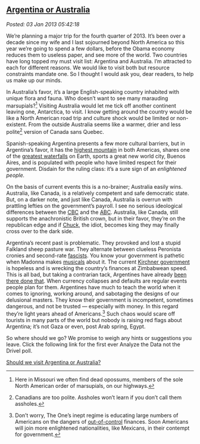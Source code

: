 
[Argentina 
or Australia](http://bakerjd99.wordpress.com/2013/01/02/argentina-or-australia/)
-------------------------------------------------------------------------------------------

*Posted: 03 Jan 2013 05:42:18*

We’re planning a major trip for the fourth quarter of 2013. It’s been
over a decade since my wife and I last sojourned beyond North America so
this year we’re going to spend a few dollars, before the Obama economy
reduces them to useless paper, and see more of the world. Two countries
have long topped my must visit list: Argentina and Australia. I’m
attracted to each for different reasons. We would like to visit both but
resource constraints mandate one. So I thought I would ask you, dear
readers, to help us make up our minds.

In Australia’s favor, it’s a large English-speaking country inhabited
with unique flora and fauna. Who doesn’t want to see many marauding
marsupials?[^3666a] Visiting Australia would let me tick off another
continent leaving one, Antarctica, to visit. I know getting around the
country would be like a North American road trip and culture shock would
be limited or non-existent. From the outside Australia seems like a
warmer, drier and less polite[^3666b] version of Canada sans Quebec.

Spanish-speaking Argentina presents a few more cultural barriers, but in
Argentina’s favor, it has the [highest
mountain](http://www.aconcagua.com/about-aconcagua/location/) in both
Americas, shares one of the [greatest
waterfalls](http://www.worldwaterfalldatabase.com/waterfall/Iguazu-Cataratas-del-109/)
on Earth, sports a great new world city, Buenos Aires, and is populated
with people who have limited respect for their government. Disdain for
the ruling class: it’s a sure sign of an *enlightened people.*

On the basis of current events this is a no-brainer; Australia easily
wins. Australia, like Canada, is a relatively competent and safe
democratic state. But, on a darker note, and just like Canada, Australia
is overrun with prattling lefties on the government’s payroll. I see no
serious ideological differences between the [CBC](http://www.cbc.ca/)
and the [ABC](http://www.abc.net.au/). Australia, like Canada, still
supports the anachronistic British crown, but in their favor, they’re on
the republican edge and if
[Chuck](http://www.spectator.co.uk/columnists/james-delingpole/6157403/is-prince-charles-illadvised-or-merely-idiotic/),
the idiot, becomes king they may finally cross over to the dark side.

Argentina’s recent past is problematic. They provoked and lost a stupid
Falkland sheep pasture war. They alternate between clueless Peronista
cronies and
second-rate [fascists](http://www.bbc.co.uk/news/world-latin-america-18731349).
You know your government is pathetic when Madonna makes
[musicals](http://www.imdb.com/title/tt0116250/) about it. The current
[Kirchner
government](http://www.csmonitor.com/World/Americas/2012/1003/Argentina-Oil-nationalization-and-currency-controls-divide-a-nation)
is hopeless and is wrecking the country’s finances at Zimbabwean speed.
This is all bad, but taking a contrarian tack, Argentines have already
[been there done
that](http://www.efinancialnews.com/story/2011-07-25/history-of-debt-defaults-argentina-2001).
When currency collapses and defaults are regular events people plan for
them. Argentines have much to teach the world when it comes to ignoring,
working around, and sabotaging the designs of our delusional masters.
They know their government is incompetent, sometimes dangerous, and not
be trusted — especially with money. In this regard they’re light years
ahead of Americans.[^3666c] Such chaos would scare off tourists in many
parts of the world but nobody is raising red flags about Argentina; it’s
not Gaza or even, post Arab spring, Egypt.

So where should we go? We promise to weigh any hints or suggestions you
leave. Click the following link for the first ever Analyze the Data not
the Drivel poll.

[Should we visit Argentina or
Australia?](http://polldaddy.com/poll/6805019/)

[^3666a]: Here in Missouri we often find dead opossums, members of the sole
    North American order of marsupials, on our highways.

[^3666b]: Canadians are too polite. Assholes won’t learn if you don’t call
    them assholes.

[^3666c]: Don’t worry, The One’s inept regime is educating large numbers of
    Americans on the dangers of
    [out-of-control](http://www.usdebtclock.org/) finances. Soon
    Americans will join more enlightened nationalities, like Mexicans,
    in their contempt for government.
